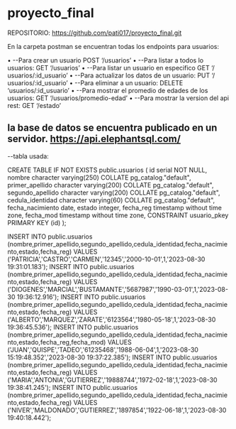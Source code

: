 # proyecto_final
REPOSITORIO: https://github.com/pati017/proyecto_final.git

En la carpeta postman se encuentran todas los endpoints para usuarios:

• --Para crear un usuario POST ‘/usuarios’
• --Para listar a todos lo usuarios: GET ‘/usuarios’
• --Para listar un usuario en especifico GET ‘/ usuarios/:id_usuario’
• --Para actualizar los datos de un usuario: PUT ‘/ usuarios/:id_usuario’
• --Para eliminar a un usuario: DELETE ‘usuarios/:id_usuario’
• --Para mostrar el promedio de edades de los usuarios: GET ‘/usuarios/promedio-edad’
• --Para mostrar la version del api rest: GET ‘/estado’

la base de datos se encuentra publicado en un servidor. https://api.elephantsql.com/
------------------------------------------------------------------------------------

--tabla usada:

CREATE TABLE IF NOT EXISTS public.usuarios
(
    id serial NOT NULL,
    nombre character varying(250) COLLATE pg_catalog."default",
    primer_apellido character varying(200) COLLATE pg_catalog."default",
    segundo_apellido character varying(200) COLLATE pg_catalog."default",
    cedula_identidad character varying(60) COLLATE pg_catalog."default",
    fecha_nacimiento date,
    estado integer,
    fecha_reg timestamp without time zone,
    fecha_mod timestamp without time zone,
    CONSTRAINT usuario_pkey PRIMARY KEY (id)
);

INSERT INTO public.usuarios (nombre,primer_apellido,segundo_apellido,cedula_identidad,fecha_nacimiento,estado,fecha_reg)
	VALUES ('PATRICIA','CASTRO','CARMEN','12345','2000-10-01',1,'2023-08-30 19:31:01.183');
INSERT INTO public.usuarios (nombre,primer_apellido,segundo_apellido,cedula_identidad,fecha_nacimiento,estado,fecha_reg)
	VALUES ('DIOGENES','MARCIAL','BUSTAMANTE','5687987','1990-03-01',1,'2023-08-30 19:36:12.916');
INSERT INTO public.usuarios (nombre,primer_apellido,segundo_apellido,cedula_identidad,fecha_nacimiento,estado,fecha_reg)
	VALUES ('ALBERTO','MARQUEZ','ZARATE','6123564','1980-05-18',1,'2023-08-30 19:36:45.536');
INSERT INTO public.usuarios (nombre,primer_apellido,segundo_apellido,cedula_identidad,fecha_nacimiento,estado,fecha_reg,fecha_mod)
	VALUES ('JUAN','QUISPE','TADEO','61235468','1988-06-04',1,'2023-08-30 15:19:48.352','2023-08-30 19:37:22.385');
INSERT INTO public.usuarios (nombre,primer_apellido,segundo_apellido,cedula_identidad,fecha_nacimiento,estado,fecha_reg)
	VALUES ('MARIA','ANTONIA','GUTIERREZ','19888744','1972-02-18',1,'2023-08-30 19:38:41.245');
INSERT INTO public.usuarios (nombre,primer_apellido,segundo_apellido,cedula_identidad,fecha_nacimiento,estado,fecha_reg)
	VALUES ('NIVER','MALDONADO','GUTIERREZ','1897854','1922-06-18',1,'2023-08-30 19:40:18.442');

